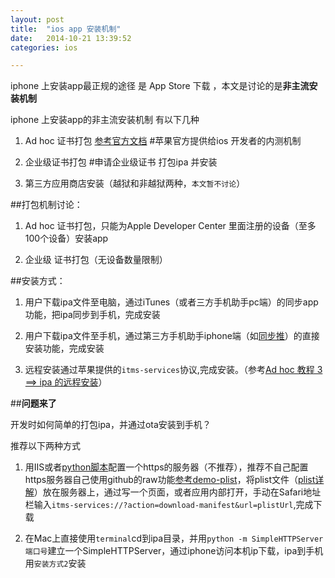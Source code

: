 ```yaml
---
layout: post
title:  "ios app 安装机制"
date:   2014-10-21 13:39:52
categories: ios

---
```


iphone 上安装app最正规的途径 是 App Store 下载 ，本文是讨论的是**非主流安装机制**

iphone 上安装app的非主流安装机制 有以下几种

1. Ad hoc 证书打包 [参考官方文档](https://developer.apple.com/library/ios/documentation/IDEs/Conceptual/AppDistributionGuide/TestingYouriOSApp/TestingYouriOSApp.html) #苹果官方提供给ios 开发者的内测机制

2. 企业级证书打包  #申请企业级证书 打包ipa 并安装

3. 第三方应用商店安装（越狱和非越狱两种，`本文暂不讨论`）

##打包机制讨论：

1.  Ad hoc 证书打包，只能为Apple Developer Center 里面注册的设备（至多100个设备）安装app

2.  企业级 证书打包（无设备数量限制）

##安装方式：

1. 用户下载ipa文件至电脑，通过iTunes（或者三方手机助手pc端）的同步app功能，把ipa同步到手机，完成安装

2. 用户下载ipa文件至手机，通过第三方手机助手iphone端（如[同步推](http://tui.tongbu.com)）的直接安装功能，完成安装

3. 远程安装通过苹果提供的`itms-services`协议,完成安装。（参考[Ad hoc 教程 3 ==> ipa 的远程安装](http://bumaociyuan.github.io/ios/2013/12/09/ad-hoc-3.html)）


##**问题来了**

开发时如何简单的打包ipa，并通过ota安装到手机？

推荐以下两种方式

1. 用IIS或者[python脚本](https://github.com/bumaociyuan/https-server)配置一个https的服务器（不推荐），推荐不自己配置https服务器自己使用github的raw功能[参考demo-plist](https://raw.githubusercontent.com/bumaociyuan/test/master/test.plist)，将plist文件（[plist详解](http://bumaociyuan.github.io/ios/2013/12/09/ad-hoc-3.html)）放在服务器上，通过写一个页面，或者应用内部打开，手动在Safari地址栏输入`itms-services://?action=download-manifest&url=plistUrl`,完成下载

2. 在Mac上直接使用`terminal`cd到ipa目录，并用`python -m SimpleHTTPServer 端口号`建立一个SimpleHTTPServer，通过iphone访问本机ip下载，ipa到手机用`安装方式2`安装




